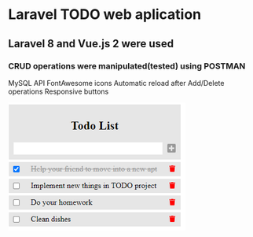 # Laravel TODO web aplication


## Laravel 8 and Vue.js 2 were used
### CRUD operations were manipulated(tested) using POSTMAN

MySQL
API
FontAwesome icons
Automatic reload after Add/Delete operations
Responsive buttons


<img src="assets/todo.png">